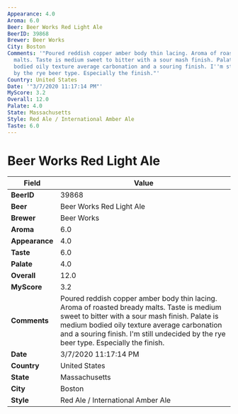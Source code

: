 ```yaml
---
Appearance: 4.0
Aroma: 6.0
Beer: Beer Works Red Light Ale
BeerID: 39868
Brewer: Beer Works
City: Boston
Comments: '"Poured reddish copper amber body thin lacing. Aroma of roasted bready
  malts. Taste is medium sweet to bitter with a sour mash finish. Palate is medium
  bodied oily texture average carbonation and a souring finish. I''m still undecided
  by the rye beer type. Especially the finish."'
Country: United States
Date: '"3/7/2020 11:17:14 PM"'
MyScore: 3.2
Overall: 12.0
Palate: 4.0
State: Massachusetts
Style: Red Ale / International Amber Ale
Taste: 6.0
---
```


# Beer Works Red Light Ale

| Field         | Value |
|---------------|-------|
| **BeerID** | 39868 |
| **Beer** | Beer Works Red Light Ale |
| **Brewer** | Beer Works |
| **Aroma** | 6.0 |
| **Appearance** | 4.0 |
| **Taste** | 6.0 |
| **Palate** | 4.0 |
| **Overall** | 12.0 |
| **MyScore** | 3.2 |
| **Comments** | Poured reddish copper amber body thin lacing. Aroma of roasted bready malts. Taste is medium sweet to bitter with a sour mash finish. Palate is medium bodied oily texture average carbonation and a souring finish. I'm still undecided by the rye beer type. Especially the finish. |
| **Date** | 3/7/2020 11:17:14 PM |
| **Country** | United States |
| **State** | Massachusetts |
| **City** | Boston |
| **Style** | Red Ale / International Amber Ale |
